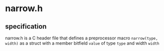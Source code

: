 # narrow.h

## specification

narrow.h is a C header file that defines a preprocessor macro ```narrow(type, width)``` as a struct with a member bitfield ```value``` of type ```type``` and width ```width```